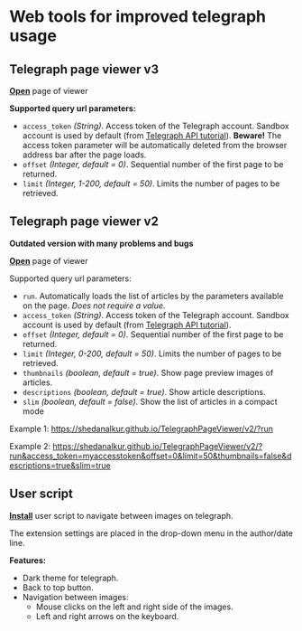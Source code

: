 
# Web tools for improved telegraph usage

## Telegraph page viewer v3

**[Open](https://shedanalkur.github.io/TelegraphPageViewer/ "Page")** page of viewer



**Supported query url parameters:**
- `access_token` *(String)*.
Access token of the Telegraph account. Sandbox account is used by default (from [Telegraph API tutorial](https://telegra.ph/api "Telegraph API tutorial")).
**Beware!** The access token parameter will be automatically deleted from the browser address bar after the page loads.
- `offset` *(Integer, default = 0)*.
Sequential number of the first page to be returned.
- `limit` *(Integer, 1-200, default = 50)*.
Limits the number of pages to be retrieved.

## Telegraph page viewer v2

**Outdated version with many problems and bugs** 

**[Open](https://shedanalkur.github.io/TelegraphPageViewer/v2/?run "Page")** page of viewer

Supported query url parameters:
- `run`.
Automatically loads the list of articles by the parameters available on the page.
*Does not require a value*.
- `access_token` *(String)*.
Access token of the Telegraph account. Sandbox account is used by default (from [Telegraph API tutorial](https://telegra.ph/api "Telegraph API tutorial")).
- `offset` *(Integer, default = 0)*.
Sequential number of the first page to be returned.
- `limit` *(Integer, 0-200, default = 50)*.
Limits the number of pages to be retrieved.
- `thumbnails` *(boolean, default = true)*.
Show page preview images of articles.
- `descriptions` *(boolean, default = true)*.
Show article descriptions.
- `slim` *(boolean, default = false)*.
Show the list of articles in a compact mode

Example 1: https://shedanalkur.github.io/TelegraphPageViewer/v2/?run

Example 2: https://shedanalkur.github.io/TelegraphPageViewer/v2/?run&access_token=myaccesstoken&offset=0&limit=50&thumbnails=false&descriptions=true&slim=true


## User script

**[Install](https://github.com/ShedanAlkur/TelegraphPageViewer/raw/main/Telegraph_image_navigation.user.js "Install")** user script to navigate between images on telegraph.

The extension settings are placed in the drop-down menu in the author/date line.

**Features:**
- Dark theme for telegraph.
- Back to top button.
- Navigation between images:
	- Mouse clicks on the left and right side of the images.
	- Left and right arrows on the keyboard.
